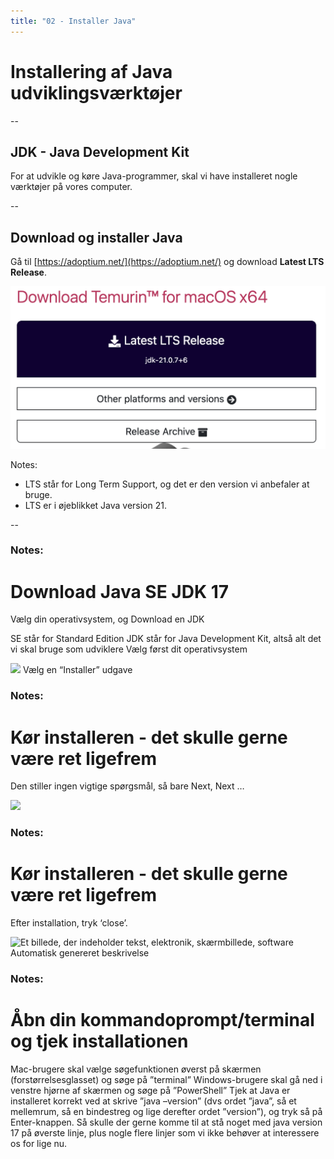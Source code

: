 ```yaml
---
title: "02 - Installer Java"
---
```

<!-- .slide: class="kea-red" -->
# Installering af Java udviklingsværktøjer

--

## JDK - Java Development Kit

For at udvikle og køre Java-programmer, skal vi have installeret nogle værktøjer på vores computer.

--

## Download og installer Java
Gå til [https://adoptium.net/](https://adoptium.net/) og download **Latest LTS Release**.

![Download JDK](<images/download-jdk-lts.png>)

Notes:
- LTS står for Long Term Support, og det er den version vi anbefaler at bruge.
- LTS er i øjeblikket Java version 21.

--

### Notes:

# Download Java SE JDK 17

Vælg din operativsystem, og Download en JDK

SE står for Standard Edition
JDK står for Java Development Kit, altså alt det vi skal bruge som udviklere
Vælg først dit operativsystem

![](Billede4.jpg)
Vælg en “Installer” udgave

### Notes:

# Kør installeren - det skulle gerne være ret ligefrem
Den stiller ingen vigtige spørgsmål, så bare Next, Next …

![](Billede4.jpg)

### Notes:

# Kør installeren - det skulle gerne være ret ligefrem
Efter installation, tryk ‘close’.

![Et billede, der indeholder tekst, elektronik, skærmbillede, software Automatisk genereret beskrivelse](Billede2.jpg)

### Notes:

# Åbn din kommandoprompt/terminal og tjek installationen
Mac-brugere skal vælge søgefunktionen øverst på skærmen (forstørrelsesglasset) og søge på ”terminal”
Windows-brugere skal gå ned i venstre hjørne af skærmen og søge på ”PowerShell”
Tjek at Java er installeret korrekt ved at skrive ”java –version” (dvs ordet ”java”, så et mellemrum, så en bindestreg og lige derefter ordet ”version”), og tryk så på Enter-knappen.
Så skulle der gerne komme til at stå noget med java version 17 på øverste linje, plus nogle flere linjer som vi ikke behøver at interessere os for lige nu.